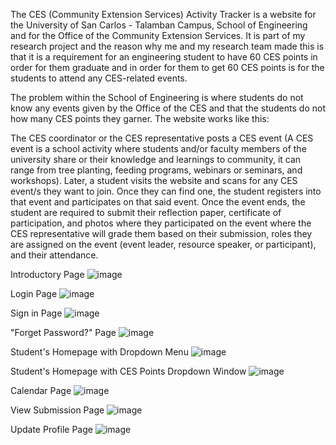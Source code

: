 The CES (Community Extension Services) Activity Tracker is a website for the University of San Carlos - Talamban Campus, School of Engineering and for the Office of the Community Extension Services. It is part of my research project and the reason why me and my research team made this is that it is a requirement for an engineering student to have 60 CES points in order for them graduate and in order for them to get 60 CES points is for the students to attend any CES-related events. 

The problem within the School of Engineering is where students do not know any events given by the Office of the CES and that the students do not how many CES points they garner. The website works like this:

The CES coordinator or the CES representative posts a CES event (A CES event is a school activity where students and/or faculty members of the university share or their knowledge and learnings to community, it can range from tree planting, feeding programs, webinars or seminars, and workshops). Later, a student visits the website and scans for any CES event/s they want to join. Once they can find one, the student registers into that event and participates on that said event. Once the event ends, the student are required to submit their reflection paper, certificate of participation, and photos where they participated on the event where the CES representative will grade them based on their submission, roles they are assigned on the event (event leader, resource speaker, or participant), and their attendance.     

Introductory Page
![image](https://github.com/Clark-Mozar/USC-CES-Activity-Tracker/assets/135498095/0d5cc3c3-5132-40fd-99a9-0a4eeed5cd4a)

Login Page
![image](https://github.com/Clark-Mozar/USC-CES-Activity-Tracker/assets/135498095/b9ae994a-27a5-4413-8da4-b7ecc34e749b)

Sign in Page
![image](https://github.com/Clark-Mozar/USC-CES-Activity-Tracker/assets/135498095/d64035f4-acb7-41f2-b742-26c7b6261f35)

"Forget Password?" Page
![image](https://github.com/Clark-Mozar/USC-CES-Activity-Tracker/assets/135498095/d7834f63-8a5d-4a8f-a84d-a64bd7ac66fe)

Student's Homepage with Dropdown Menu
![image](https://github.com/Clark-Mozar/USC-CES-Activity-Tracker/assets/135498095/aad91998-9475-4df3-9577-1d5f2e69d711)

Student's Homepage with CES Points Dropdown Window
![image](https://github.com/Clark-Mozar/USC-CES-Activity-Tracker/assets/135498095/3b9c3efa-2b6e-4c1b-a5d1-43d8045b7b8b)

Calendar Page
![image](https://github.com/Clark-Mozar/USC-CES-Activity-Tracker/assets/135498095/b69f1878-964e-4c15-a0fe-9372be5adce6)

View Submission Page
![image](https://github.com/Clark-Mozar/USC-CES-Activity-Tracker/assets/135498095/1151068e-220e-4348-8375-3cb8ff56c9d7)

Update Profile Page
![image](https://github.com/Clark-Mozar/USC-CES-Activity-Tracker/assets/135498095/e42b0258-3ff7-4638-938b-e02b26dff570)

